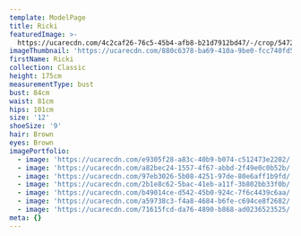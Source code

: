 ```yaml
---
template: ModelPage
title: Ricki
featuredImage: >-
  https://ucarecdn.com/4c2caf26-76c5-45b4-afb8-b21d7912bd47/-/crop/5472x3148/0,0/-/preview/
imageThumbnail: 'https://ucarecdn.com/880c6378-ba69-410a-9be0-fcc740fd59a9/'
firstName: Ricki
collection: Classic
height: 175cm
measurementType: bust
bust: 84cm
waist: 81cm
hips: 101cm
size: '12'
shoeSize: '9'
hair: Brown
eyes: Brown
imagePortfolio:
  - image: 'https://ucarecdn.com/e9305f28-a83c-40b9-b074-c512473e2202/'
  - image: 'https://ucarecdn.com/a82bec24-1557-4f67-abbd-2f49e0c0b52b/'
  - image: 'https://ucarecdn.com/97eb3026-5b08-4251-97de-80e6aff1b9fd/'
  - image: 'https://ucarecdn.com/2b1e8c62-5bac-41eb-a11f-3b802bb33f0b/'
  - image: 'https://ucarecdn.com/b49014ce-d542-45b0-924c-7f6c4439c6aa/'
  - image: 'https://ucarecdn.com/a59738c3-f4a8-4684-b6fe-c694ce8f2682/'
  - image: 'https://ucarecdn.com/71615fcd-da76-4890-b868-ad0236523525/'
meta: {}
---
```


